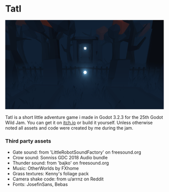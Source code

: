 # Tatl

![Screeenshot](https://raw.githubusercontent.com/mbrlabs/gwj25-tatl/master/art/screenshot.png)

Tatl is a short little adventure game i made in Godot 3.2.3 for the 25th Godot Wild Jam. You can get it on [itch.io](https://mbrlabs.itch.io/tatl) or build it yourself.
Unless otherwise noted all assets and code were created by me during the jam.

### Third party assets

- Gate sound: from 'LittleRobotSoundFactory' on freesound.org
- Crow sound: Sonniss GDC 2018 Audio bundle
- Thunder sound: from 'bajko' on freesound.org
- Music: OtherWorlds by FXhome
- Grass textures: Kenny's foliage pack
- Camera shake code: from u/arrnz on Reddit
- Fonts: JosefinSans, Bebas